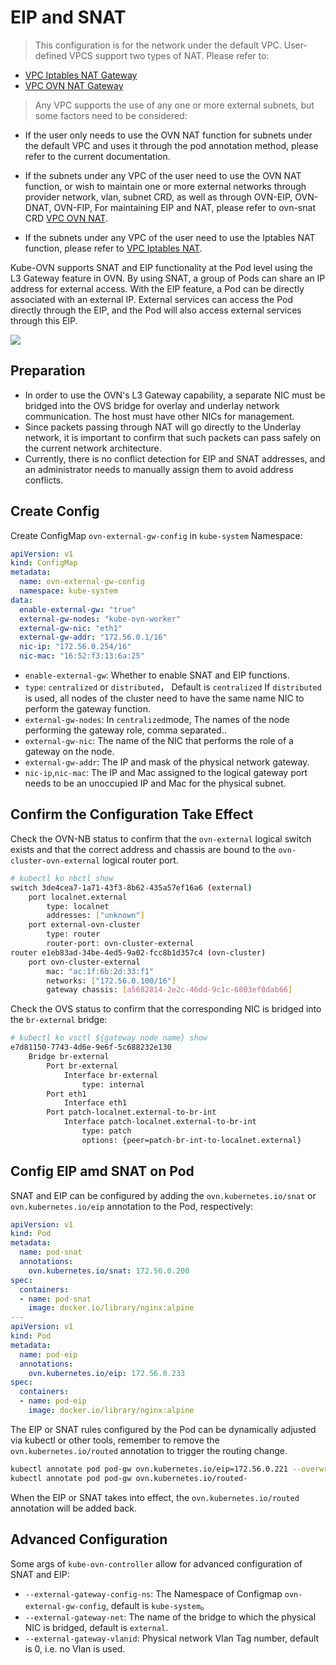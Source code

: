 # EIP and SNAT

> This configuration is for the network under the default VPC. User-defined VPCS support two types of NAT. Please refer to:

- [VPC Iptables NAT Gateway](../vpc/vpc.md#vpc_2)
- [VPC OVN NAT Gateway](../vpc/ovn-eip-fip-snat.md)

> Any VPC supports the use of any one or more external subnets, but some factors need to be considered:

- If the user only needs to use the OVN NAT function for subnets under the default VPC and uses it through the pod annotation method, please refer to the current documentation.

- If the subnets under any VPC of the user need to use the OVN NAT function, or wish to maintain one or more external networks through provider network, vlan, subnet CRD, as well as through OVN-EIP, OVN-DNAT, OVN-FIP, For maintaining EIP and NAT, please refer to ovn-snat CRD [VPC OVN NAT](../vpc/ovn-eip-fip-snat.md).

- If the subnets under any VPC of the user need to use the Iptables NAT function, please refer to [VPC Iptables NAT](../vpc/vpc.md#vpc_2).

Kube-OVN supports SNAT and EIP functionality at the Pod level using the L3 Gateway feature in OVN.
By using SNAT, a group of Pods can share an IP address for external access. With the EIP feature, a Pod can be directly associated with an external IP.
External services can access the Pod directly through the EIP, and the Pod will also access external services through this EIP.

![](../static/eip-snat.png)

## Preparation

- In order to use the OVN's L3 Gateway capability, a separate NIC must be bridged into the OVS bridge for overlay and underlay network communication.
  The host must have other NICs for management.
- Since packets passing through NAT will go directly to the Underlay network, it is important to confirm that such packets can pass safely on the current network architecture.
- Currently, there is no conflict detection for EIP and SNAT addresses, and an administrator needs to manually assign them to avoid address conflicts.

## Create Config

Create ConfigMap `ovn-external-gw-config` in `kube-system` Namespace:

```yaml
apiVersion: v1
kind: ConfigMap
metadata:
  name: ovn-external-gw-config
  namespace: kube-system
data:
  enable-external-gw: "true"
  external-gw-nodes: "kube-ovn-worker"
  external-gw-nic: "eth1"
  external-gw-addr: "172.56.0.1/16"
  nic-ip: "172.56.0.254/16"
  nic-mac: "16:52:f3:13:6a:25"
```

- `enable-external-gw`: Whether to enable SNAT and EIP functions.
- `type`: `centralized` or `distributed`， Default is `centralized` If `distributed` is used, all nodes of the cluster need to have the same name NIC to perform the gateway function.
- `external-gw-nodes`: In `centralized`mode, The names of the node performing the gateway role, comma separated..
- `external-gw-nic`: The name of the NIC that performs the role of a gateway on the node.
- `external-gw-addr`: The IP and mask of the physical network gateway.
- `nic-ip`,`nic-mac`: The IP and Mac assigned to the logical gateway port needs to be an unoccupied IP and Mac for the physical subnet.

## Confirm the Configuration Take Effect

Check the OVN-NB status to confirm that the `ovn-external` logical switch exists and that the correct address and
chassis are bound to the `ovn-cluster-ovn-external` logical router port.

```bash
# kubectl ko nbctl show
switch 3de4cea7-1a71-43f3-8b62-435a57ef16a6 (external)
    port localnet.external
        type: localnet
        addresses: ["unknown"]
    port external-ovn-cluster
        type: router
        router-port: ovn-cluster-external
router e1eb83ad-34be-4ed5-9a02-fcc8b1d357c4 (ovn-cluster)
    port ovn-cluster-external
        mac: "ac:1f:6b:2d:33:f1"
        networks: ["172.56.0.100/16"]
        gateway chassis: [a5682814-2e2c-46dd-9c1c-6803ef0dab66]
```

Check the OVS status to confirm that the corresponding NIC is bridged into the `br-external` bridge:

```bash
# kubectl ko vsctl ${gateway node name} show
e7d81150-7743-4d6e-9e6f-5c688232e130
    Bridge br-external
        Port br-external
            Interface br-external
                type: internal
        Port eth1
            Interface eth1
        Port patch-localnet.external-to-br-int
            Interface patch-localnet.external-to-br-int
                type: patch
                options: {peer=patch-br-int-to-localnet.external}
```

## Config EIP amd SNAT on Pod

SNAT and EIP can be configured by adding the `ovn.kubernetes.io/snat` or `ovn.kubernetes.io/eip` annotation to the Pod, respectively:

```yaml
apiVersion: v1
kind: Pod
metadata:
  name: pod-snat
  annotations:
    ovn.kubernetes.io/snat: 172.56.0.200
spec:
  containers:
  - name: pod-snat
    image: docker.io/library/nginx:alpine
---
apiVersion: v1
kind: Pod
metadata:
  name: pod-eip
  annotations:
    ovn.kubernetes.io/eip: 172.56.0.233
spec:
  containers:
  - name: pod-eip
    image: docker.io/library/nginx:alpine
```

The EIP or SNAT rules configured by the Pod can be dynamically adjusted via kubectl or other tools,
remember to remove the `ovn.kubernetes.io/routed` annotation to trigger the routing change.

```bash
kubectl annotate pod pod-gw ovn.kubernetes.io/eip=172.56.0.221 --overwrite
kubectl annotate pod pod-gw ovn.kubernetes.io/routed-
```

When the EIP or SNAT takes into effect, the `ovn.kubernetes.io/routed` annotation will be added back.

## Advanced Configuration

Some args of `kube-ovn-controller` allow for advanced configuration of SNAT and EIP:

- `--external-gateway-config-ns`: The Namespace of Configmap `ovn-external-gw-config`, default is `kube-system`。
- `--external-gateway-net`: The name of the bridge to which the physical NIC is bridged, default is `external`.
- `--external-gateway-vlanid`: Physical network Vlan Tag number, default is 0, i.e. no Vlan is used.
